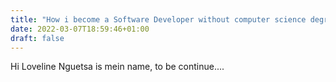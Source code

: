 ```yaml
---
title: "How i become a Software Developer without computer science degree"
date: 2022-03-07T18:59:46+01:00
draft: false
---
```

Hi Loveline Nguetsa is mein name, to be continue....
